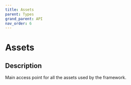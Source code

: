 ```yaml
---
title: Assets
parent: Types
grand_parent: API
nav_order: 6
---
```

# Assets
## Description
Main access point for all the assets used by the framework.
